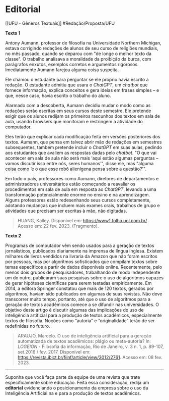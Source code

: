 # Editorial
[[UFU - Gêneros Textuais]]
#Redação/Proposta/UFU 

**Texto 1**

Antony Aumann, professor de filosofia na Universidade Northern Michigan, estava corrigindo redações de alunos de seu curso de religiões mundiais, no mês passado, quando se deparou com "de longe o melhor texto da classe". O trabalho analisava a moralidade da proibição da burca, com parágrafos enxutos, exemplos corretos e argumentos rigorosos. Imediatamente Aumann farejou alguma coisa suspeita.

Ele chamou o estudante para perguntar se ele próprio havia escrito a redação. O estudante admitiu que usara o *ChatGPT*, um *chatbot* que fornece informação, explica conceitos e gera ideias em frases simples – e que, nesse caso, havia escrito o trabalho do aluno.

Alarmado com a descoberta, Aumann decidiu mudar o modo como as redações serão escritas em seus cursos deste semestre. Ele pretende exigir que os alunos redijam os primeiros rascunhos dos textos em sala de aula, usando browsers que monitoram e restringem a atividade do computador.

Eles terão que explicar cada modificação feita em versões posteriores dos textos. Aumann, que pensa em talvez abrir mão de redações em semestres subsequentes, também pretende incluir o *ChatGPT* em suas aulas, pedindo aos estudantes que avaliem as respostas dadas pelo *chatbot*. "O que vai acontecer em sala de aula não será mais ‘aqui estão algumas perguntas – vamos discutir isso entre nós, seres humanos’", disse ele, mas "alguma coisa como ‘e o que esse robô alienígena pensa sobre a questão?'".

Em todo o país, professores como Aumann, diretores de departamentos e administradores universitários estão começando a reavaliar os procedimentos em sala de aula em resposta ao *ChatGPT*, levando a uma transformação potencialmente enorme no ensino e na aprendizagem. Alguns professores estão redesenhando seus cursos completamente, adotando mudanças que incluem mais exames orais, trabalhos de grupo e atividades que precisam ser escritas à mão, não digitadas.  

> HUANG, Kalley. Disponível em: <https://www1.folha.uol.com.br/> . Acesso em: 22 fev. 2023. (Fragmento).


**Texto 2**

Programas de computador vêm sendo usados para a geração de textos jornalísticos, publicados diariamente na imprensa de língua inglesa. Existem milhares de livros vendidos na livraria da Amazon que não foram escritos por pessoas, mas por algoritmos sofisticados que compilam textos sobre temas específicos a partir de dados disponíveis online. Recentemente, pelo menos dois grupos de pesquisadores, trabalhando de modo independente um do outro, publicaram suas pesquisas sobre o uso de algoritmos capazes de gerar hipóteses científicas para serem testadas empiricamente. Em 2014, a editora Springer constatou que mais de 120 textos, gerados por algoritmos, haviam sido publicados em algumas de suas revistas. Não deve transcorrer muito tempo, portanto, até que o uso de algoritmos para a geração de textos acadêmicos comece a se difundir nas universidades. O objetivo deste artigo é discutir algumas das implicações do uso de inteligência artificial para a produção de textos acadêmicos, especialmente textos de filosofia. Noções como “autoria” e “originalidade” terão de ser redefinidas no futuro.

> ARAUJO, Marcelo. O uso de inteligência artificial para a geração automatizada de textos acadêmicos: plágio ou meta-autoria? In: *LOGEION* - Filosofia da informação, Rio de Janeiro, v. 3 n. 1, p. 89-107, set.2016 / fev. 2017. Disponível em: <https://revista.ibict.br/fiinf/article/view/3012/2761>. Acesso em: 08 fev. 2023.


- - - 

Suponha que você faça parte da equipe de uma revista que trate especificamente sobre educação. Feita essa consideração, redija um **editorial** evidenciando o posicionamento da empresa sobre o uso da Inteligência Artificial na e para a produção de textos acadêmicos.



